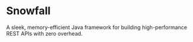 # Snowfall
A sleek, memory-efficient Java framework for building high-performance REST APIs with zero overhead.
